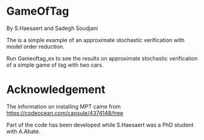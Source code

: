 # GameOfTag
By S.Haesaert and Sadegh Soudjani

The is a simple example of an approximate stochastic verification with model order reduction.

Run Gameoftag_ex to see the results on approximate stochastic verification of a simple game of tag with two cars.


# Acknowledgement 
The information on installing MPT came from
https://codeocean.com/capsule/4374148/tree

Part of the code has been developed while S.Haesaert was a PhD student with A.Abate. 
